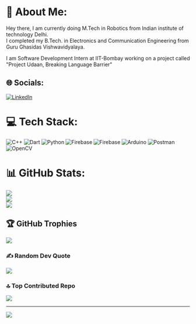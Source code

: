 # 💫 About Me:
Hey there,
I am currently doing M.Tech in Robotics from Indian institute of technology Delhi.<br>I completed my B.Tech. in Electronics and Communication Engineering from Guru Ghasidas Vishwavidyalaya.<br>

I am Software Development Intern at IIT-Bombay working on a project called "Project Udaan, Breaking Language Barrier"<br>

## 🌐 Socials:
[![LinkedIn](https://img.shields.io/badge/LinkedIn-%230077B5.svg?logo=linkedin&logoColor=white)](https://linkedin.com/in/https://www.linkedin.com/in/nishant-wankhade/) 

# 💻 Tech Stack:
![C++](https://img.shields.io/badge/c++-%2300599C.svg?style=flat&logo=c%2B%2B&logoColor=white) ![Dart](https://img.shields.io/badge/dart-%230175C2.svg?style=flat&logo=dart&logoColor=white) ![Python](https://img.shields.io/badge/python-3670A0?style=flat&logo=python&logoColor=ffdd54) ![Firebase](https://img.shields.io/badge/firebase-%23039BE5.svg?style=flat&logo=firebase) ![Firebase](https://img.shields.io/badge/Firebase-039BE5?style=flat&logo=Firebase&logoColor=white) ![Arduino](https://img.shields.io/badge/-Arduino-00979D?style=flat&logo=Arduino&logoColor=white) ![Postman](https://img.shields.io/badge/Postman-FF6C37?style=flat&logo=postman&logoColor=white) ![OpenCV](https://img.shields.io/badge/opencv-%23white.svg?style=flat&logo=opencv&logoColor=white)
# 📊 GitHub Stats:
![](https://github-readme-stats.vercel.app/api?username=NishantWankhade&theme=dark&hide_border=false&include_all_commits=true&count_private=true)<br/>
![](https://github-readme-streak-stats.herokuapp.com/?user=NishantWankhade&theme=dark&hide_border=false)<br/>
![](https://github-readme-stats.vercel.app/api/top-langs/?username=NishantWankhade&theme=dark&hide_border=false&include_all_commits=true&count_private=true&layout=compact)

## 🏆 GitHub Trophies
![](https://github-profile-trophy.vercel.app/?username=NishantWankhade&theme=chalk&no-frame=false&no-bg=true&margin-w=4)

### ✍️ Random Dev Quote
![](https://quotes-github-readme.vercel.app/api?type=horizontal&theme=radical)

### 🔝 Top Contributed Repo
![](https://github-contributor-stats.vercel.app/api?username=NishantWankhade&limit=5&theme=dark&combine_all_yearly_contributions=true)

---
[![](https://visitcount.itsvg.in/api?id=NishantWankhade&icon=0&color=0)](https://visitcount.itsvg.in)

<!-- Proudly created with GPRM ( https://gprm.itsvg.in ) -->
